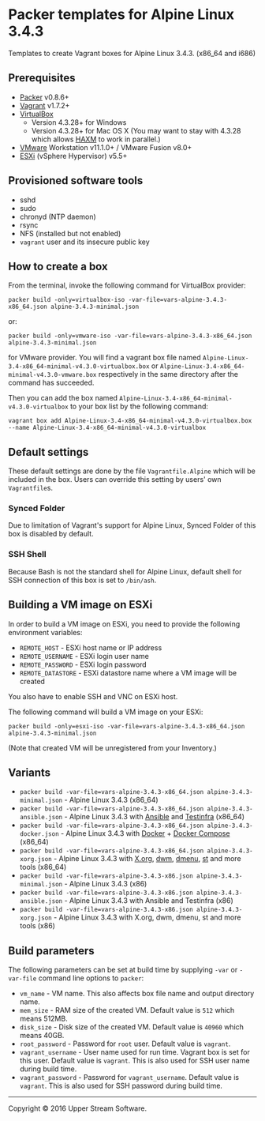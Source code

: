 # Packer templates for Alpine Linux 3.4.3

Templates to create Vagrant boxes for Alpine Linux 3.4.3. (x86_64 and i686)

## Prerequisites

* [Packer] v0.8.6+
* [Vagrant] v1.7.2+
* [VirtualBox]
	* Version 4.3.28+ for Windows
	* Version 4.3.28+ for Mac OS X (You may want to stay with 4.3.28 which allows [HAXM] to work in parallel.)
* [VMware] Workstation v11.1.0+ / VMware Fusion v8.0+
* [ESXi] (vSphere Hypervisor) v5.5+

[ESXi]: http://www.vmware.com/products/vsphere-hypervisor
        "Free VMware vSphere Hypervisor, Free Virtualization (ESXi)"
[HAXM]: https://software.intel.com/en-us/android/articles/intel-hardware-accelerated-execution-manager
        "Intel&reg; Hardware Accelerated Execution Manager"
[Packer]: https://www.packer.io/ "Packer by HashiCorp"
[Vagrant]: https://www.vagrantup.com/ "Vagrant"
[VirtualBox]: https://www.virtualbox.org/ "Oracle VM VirtualBox"
[VMware]: http://www.vmware.com/ "VMware Virtualization for Desktop &amp; Server, Application, Public &amp; Hybrid Clouds"

## Provisioned software tools

* sshd
* sudo
* chronyd (NTP daemon)
* rsync
* NFS (installed but not enabled)
* `vagrant` user and its insecure public key

## How to create a box

From the terminal, invoke the following command for VirtualBox provider:

	packer build -only=virtualbox-iso -var-file=vars-alpine-3.4.3-x86_64.json alpine-3.4.3-minimal.json

or:

	packer build -only=vmware-iso -var-file=vars-alpine-3.4.3-x86_64.json alpine-3.4.3-minimal.json

for VMware provider.
You will find a vagrant box file named `Alpine-Linux-3.4-x86_64-minimal-v4.3.0-virtualbox.box` or
`Alpine-Linux-3.4-x86_64-minimal-v4.3.0-vmware.box` respectively in the same directory after the command has succeeded.

Then you can add the box named `Alpine-Linux-3.4-x86_64-minimal-v4.3.0-virtualbox` to your box list
by the following command:

	vagrant box add Alpine-Linux-3.4-x86_64-minimal-v4.3.0-virtualbox.box --name Alpine-Linux-3.4-x86_64-minimal-v4.3.0-virtualbox

## Default settings

These default settings are done by the file `Vagrantfile.Alpine` which will be included in the box.
Users can override this setting by users' own `Vagrantfile`s.

### Synced Folder

Due to limitation of Vagrant's support for Alpine Linux, Synced Folder of this box is disabled by default.

### SSH Shell

Because Bash is not the standard shell for Alpine Linux, default shell for SSH connection of this box
is set to `/bin/ash`.

## Building a VM image on ESXi

In order to build a VM image on ESXi, you need to provide the following environment variables:

* `REMOTE_HOST` - ESXi host name or IP address
* `REMOTE_USERNAME` - ESXi login user name
* `REMOTE_PASSWORD` - ESXi login password
* `REMOTE_DATASTORE` - ESXi datastore name where a VM image will be created

You also have to enable SSH and VNC on ESXi host.

The following command will build a VM image on your ESXi:

    packer build -only=esxi-iso -var-file=vars-alpine-3.4.3-x86_64.json alpine-3.4.3-minimal.json

(Note that created VM will be unregistered from your Inventory.)

## Variants

* `packer build -var-file=vars-alpine-3.4.3-x86_64.json alpine-3.4.3-minimal.json` - Alpine Linux 3.4.3 (x86_64)
* `packer build -var-file=vars-alpine-3.4.3-x86_64.json alpine-3.4.3-ansible.json` - Alpine Linux 3.4.3 with [Ansible] and [Testinfra] (x86_64)
* `packer build -var-file=vars-alpine-3.4.3-x86_64.json alpine-3.4.3-docker.json` - Alpine Linux 3.4.3 with [Docker] + [Docker Compose] (x86_64)
* `packer build -var-file=vars-alpine-3.4.3-x86_64.json alpine-3.4.3-xorg.json` - Alpine Linux 3.4.3 with [X.org], [dwm], [dmenu], [st] and more tools (x86_64)
* `packer build -var-file=vars-alpine-3.4.3-x86.json alpine-3.4.3-minimal.json` - Alpine Linux 3.4.3 (x86)
* `packer build -var-file=vars-alpine-3.4.3-x86.json alpine-3.4.3-ansible.json` - Alpine Linux 3.4.3 with Ansible and Testinfra (x86)
* `packer build -var-file=vars-alpine-3.4.3-x86.json alpine-3.4.3-xorg.json` - Alpine Linux 3.4.3 with X.org, dwm, dmenu, st and more tools (x86)

[Ansible]: https://www.ansible.com/ "Ansible is Simple IT Automation"
[dmenu]: http://tools.suckless.org/dmenu/ "dmenu | suckless.org tools"
[Docker]: https://www.docker.com/ "Docker - Build, Ship and Run Any App, Anywhere"
[Docker Compose]: https://docs.docker.com/compose/ "Docker Compose - Docker Documentation"
[dwm]: http://dwm.suckless.org/ "suckless.org dwm - dynamic window manager"
[st]: http://st.suckless.org/ "suckless.org st - simple terminal"
[Testinfra]: https://testinfra.readthedocs.io/en/latest/ "Testinfra test your infrastructure &mdash; testinfra 1.4.2 documentation"
[X.org]: https://www.x.org/wiki/ "X.Org"

## Build parameters

The following parameters can be set at build time by supplying `-var` or `-var-file` command line options to `packer`:

* `vm_name` - VM name.  This also affects box file name and output directory name.
* `mem_size` - RAM size of the created VM.  Default value is `512` which means 512MB.
* `disk_size` - Disk size of the created VM.  Default value is `40960` which means 40GB.
* `root_password` - Password for `root` user.  Default value is `vagrant`.
* `vagrant_username` - User name used for run time.  Vagrant box is set for this user.  Default value is `vagrant`.
  This is also used for SSH user name during build time.
* `vagrant_password` - Password for `vagrant_username`.  Default value is `vagrant`.
  This is also used for SSH password during build time.

- - -

Copyright &copy; 2016 Upper Stream Software.
